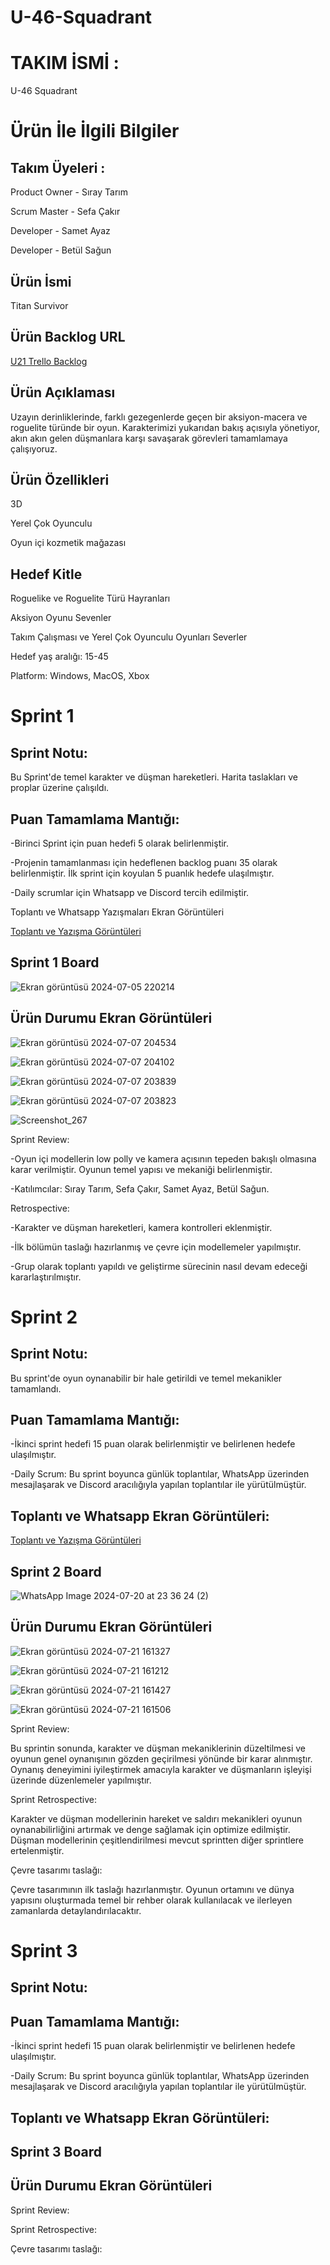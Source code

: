 # U-46-Squadrant

# TAKIM İSMİ :
U-46 Squadrant


# Ürün İle İlgili Bilgiler

## Takım Üyeleri : 
Product Owner - Sıray Tarım 

Scrum Master - Sefa Çakır

Developer - Samet Ayaz 

Developer - Betül Sağun 

## Ürün İsmi

Titan Survivor

## Ürün Backlog URL

[U21 Trello Backlog](https://trello.com/b/b1UZbtqQ/u-46)

## Ürün Açıklaması
Uzayın derinliklerinde, farklı gezegenlerde geçen bir aksiyon-macera ve roguelite türünde bir oyun. Karakterimizi yukarıdan bakış açısıyla yönetiyor, akın akın gelen düşmanlara karşı savaşarak görevleri tamamlamaya çalışıyoruz.

## Ürün Özellikleri
3D

Yerel Çok Oyunculu

Oyun içi kozmetik mağazası


## Hedef Kitle
Roguelike ve Roguelite Türü Hayranları

Aksiyon Oyunu Sevenler

Takım Çalışması ve Yerel Çok Oyunculu Oyunları Severler

Hedef yaş aralığı: 15-45

Platform: Windows, MacOS, Xbox


# Sprint 1

## Sprint Notu:

Bu Sprint'de temel karakter ve düşman hareketleri. Harita taslakları ve proplar üzerine çalışıldı.


## Puan Tamamlama Mantığı:

-Birinci Sprint için puan hedefi 5 olarak belirlenmiştir.

-Projenin tamamlanması için hedeflenen backlog puanı 35 olarak belirlenmiştir. İlk sprint için koyulan 5 puanlık hedefe ulaşılmıştır.

-Daily scrumlar için Whatsapp ve Discord tercih edilmiştir.

Toplantı ve Whatsapp Yazışmaları Ekran Görüntüleri

[Toplantı ve Yazışma Görüntüleri](https://imgur.com/a/qwpjCDl)

## Sprint 1 Board

![Ekran görüntüsü 2024-07-05 220214](https://github.com/Squadrant4S/U-46-Squadrant/assets/173628722/baeccd80-ffd6-4479-9141-e95d41834451)


## Ürün Durumu Ekran Görüntüleri

![Ekran görüntüsü 2024-07-07 204534](https://github.com/Squadrant4S/U-46-Squadrant/assets/173628722/8a727c25-1473-4a52-9e1a-4270edc46ffd)

![Ekran görüntüsü 2024-07-07 204102](https://github.com/Squadrant4S/U-46-Squadrant/assets/173628722/994fc4e4-d9a5-42d4-a472-db7faf238143)

![Ekran görüntüsü 2024-07-07 203839](https://github.com/Squadrant4S/U-46-Squadrant/assets/173628722/3052af2d-d4f3-4318-822f-4fa04cd99bee)

![Ekran görüntüsü 2024-07-07 203823](https://github.com/Squadrant4S/U-46-Squadrant/assets/173628722/311c5d05-1c3b-4c92-bf29-8f1bd9846dc0)

![Screenshot_267](https://github.com/Squadrant4S/U-46-Squadrant/assets/173628722/893be30b-2ee9-41e4-92a1-9cd658d81665)

Sprint Review:

-Oyun içi modellerin low polly ve kamera açısının tepeden bakışlı olmasına karar verilmiştir. Oyunun temel yapısı ve mekaniği belirlenmiştir.

-Katılımcılar: Sıray Tarım, Sefa Çakır, Samet Ayaz, Betül Sağun.

Retrospective:

-Karakter ve düşman hareketleri, kamera kontrolleri eklenmiştir.

-İlk bölümün taslağı hazırlanmış ve çevre için modellemeler yapılmıştır.

-Grup olarak toplantı yapıldı ve geliştirme sürecinin nasıl devam edeceği kararlaştırılmıştır.

# Sprint 2

## Sprint Notu:
Bu sprint'de oyun oynanabilir bir hale getirildi ve temel mekanikler tamamlandı.

## Puan Tamamlama Mantığı:

-İkinci sprint hedefi 15 puan olarak belirlenmiştir ve belirlenen hedefe ulaşılmıştır.


-Daily Scrum: Bu sprint boyunca günlük toplantılar, WhatsApp üzerinden mesajlaşarak ve Discord aracılığıyla yapılan toplantılar ile yürütülmüştür. 

## Toplantı ve Whatsapp Ekran Görüntüleri:

[Toplantı ve Yazışma Görüntüleri](https://imgur.com/a/JxPBQaz)

## Sprint 2 Board

![WhatsApp Image 2024-07-20 at 23 36 24 (2)](https://github.com/user-attachments/assets/1b744da2-aca4-4a3c-aee9-581e4da2df4b)

## Ürün Durumu Ekran Görüntüleri

![Ekran görüntüsü 2024-07-21 161327](https://github.com/user-attachments/assets/810eee06-8902-4403-859e-6b6b23012c58)

![Ekran görüntüsü 2024-07-21 161212](https://github.com/user-attachments/assets/f04c710c-cd55-4282-8ade-32cf1f99c568)

![Ekran görüntüsü 2024-07-21 161427](https://github.com/user-attachments/assets/3693a2f1-f47d-440e-b3d4-e621427107a7)

![Ekran görüntüsü 2024-07-21 161506](https://github.com/user-attachments/assets/a31e88b3-269e-49b8-a2a1-9a1a3434545b)

Sprint Review:

Bu sprintin sonunda, karakter ve düşman mekaniklerinin düzeltilmesi ve oyunun genel oynanışının gözden geçirilmesi yönünde bir karar alınmıştır. Oynanış deneyimini iyileştirmek amacıyla karakter ve düşmanların işleyişi üzerinde düzenlemeler yapılmıştır.

Sprint Retrospective: 

Karakter ve düşman modellerinin hareket ve saldırı mekanikleri oyunun oynanabilirliğini artırmak ve denge sağlamak için optimize edilmiştir.
Düşman modellerinin çeşitlendirilmesi mevcut sprintten diğer sprintlere ertelenmiştir.

Çevre tasarımı taslağı:

Çevre tasarımının ilk taslağı hazırlanmıştır. Oyunun ortamını ve dünya yapısını oluşturmada temel bir rehber olarak kullanılacak ve ilerleyen zamanlarda detaylandırılacaktır.

# Sprint 3

## Sprint Notu:


## Puan Tamamlama Mantığı:

-İkinci sprint hedefi 15 puan olarak belirlenmiştir ve belirlenen hedefe ulaşılmıştır.


-Daily Scrum: Bu sprint boyunca günlük toplantılar, WhatsApp üzerinden mesajlaşarak ve Discord aracılığıyla yapılan toplantılar ile yürütülmüştür. 

## Toplantı ve Whatsapp Ekran Görüntüleri:



## Sprint 3 Board



## Ürün Durumu Ekran Görüntüleri



Sprint Review:



Sprint Retrospective: 



Çevre tasarımı taslağı:











